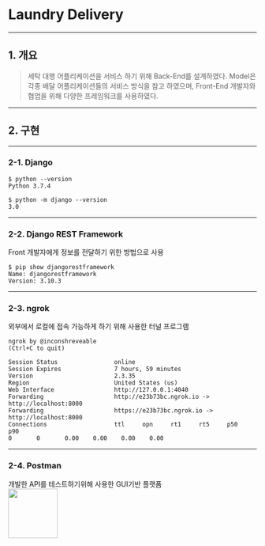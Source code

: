 # Laundry Delivery
***
## 1. 개요<br>
>세탁 대행 어플리케이션을 서비스 하기 위해 Back-End를 설계하였다.
>Model은 각종 배달 어플리케이션들의 서비스 방식을 참고 하였으며, Front-End 개발자와 협업을 위해 다양한 프레임워크를 사용하였다.
***
## 2. 구현 <br>
***
### 2-1. Django <br>
<pre><code>$ python --version
Python 3.7.4
</code></pre>
<pre><code>$ python -m django --version
3.0
</code></pre>
***
### 2-2. Django REST Framework
Front 개발자에게 정보를 전달하기 위한 방법으로 사용
<pre><code>$ pip show djangorestframework
Name: djangorestframework
Version: 3.10.3
</code></pre>
***
### 2-3. ngrok
외부에서 로컬에 접속 가능하게 하기 위해 사용한 터널 프로그램


<pre><code>ngrok by @inconshreveable                                                                               (Ctrl+C to quit)

Session Status                online
Session Expires               7 hours, 59 minutes
Version                       2.3.35
Region                        United States (us)
Web Interface                 http://127.0.0.1:4040
Forwarding                    http://e23b73bc.ngrok.io -> http://localhost:8000
Forwarding                    https://e23b73bc.ngrok.io -> http://localhost:8000
Connections                   ttl     opn     rt1     rt5     p50     p90                                                                                              0       0       0.00    0.00    0.00    0.00 
</code></pre>
***
### 2-4. Postman<br>
개발한 API를 테스트하기위해 사용한 GUI기반 플랫폼<br>
<img height=100 src="https://media-exp1.licdn.com/dms/image/C560BAQFF6NsJiRfdIQ/company-logo_200_200/0?e=2159024400&v=beta&t=__Uf6QioRE6C4_4JHyT7XZe0c3fKGmkZP8_M75ELB5k">

